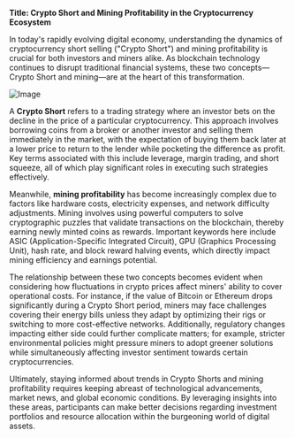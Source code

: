 **Title: Crypto Short and Mining Profitability in the Cryptocurrency Ecosystem**

In today's rapidly evolving digital economy, understanding the dynamics of cryptocurrency short selling ("Crypto Short") and mining profitability is crucial for both investors and miners alike. As blockchain technology continues to disrupt traditional financial systems, these two concepts—Crypto Short and mining—are at the heart of this transformation.

![Image](https://github.com/user-attachments/assets/31692037-0104-4703-abd1-696b6a7dd41b)

A **Crypto Short** refers to a trading strategy where an investor bets on the decline in the price of a particular cryptocurrency. This approach involves borrowing coins from a broker or another investor and selling them immediately in the market, with the expectation of buying them back later at a lower price to return to the lender while pocketing the difference as profit. Key terms associated with this include leverage, margin trading, and short squeeze, all of which play significant roles in executing such strategies effectively.

Meanwhile, **mining profitability** has become increasingly complex due to factors like hardware costs, electricity expenses, and network difficulty adjustments. Mining involves using powerful computers to solve cryptographic puzzles that validate transactions on the blockchain, thereby earning newly minted coins as rewards. Important keywords here include ASIC (Application-Specific Integrated Circuit), GPU (Graphics Processing Unit), hash rate, and block reward halving events, which directly impact mining efficiency and earnings potential.

The relationship between these two concepts becomes evident when considering how fluctuations in crypto prices affect miners' ability to cover operational costs. For instance, if the value of Bitcoin or Ethereum drops significantly during a Crypto Short period, miners may face challenges covering their energy bills unless they adapt by optimizing their rigs or switching to more cost-effective networks. Additionally, regulatory changes impacting either side could further complicate matters; for example, stricter environmental policies might pressure miners to adopt greener solutions while simultaneously affecting investor sentiment towards certain cryptocurrencies.

Ultimately, staying informed about trends in Crypto Shorts and mining profitability requires keeping abreast of technological advancements, market news, and global economic conditions. By leveraging insights into these areas, participants can make better decisions regarding investment portfolios and resource allocation within the burgeoning world of digital assets.